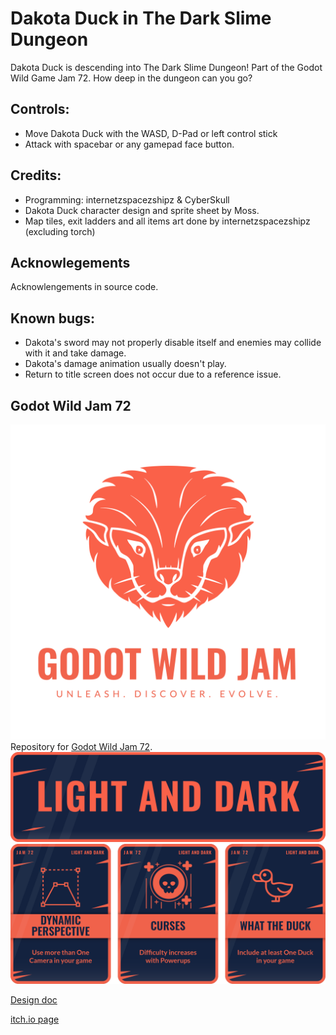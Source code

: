 # Dakota Duck in The Dark Slime Dungeon
Dakota Duck is descending into The Dark Slime Dungeon! Part of the Godot Wild Game Jam 72. How deep in the dungeon can you go?

## Controls:
* Move Dakota Duck with the WASD, D-Pad or left control stick
* Attack with spacebar or any gamepad face button.

## Credits:
* Programming: internetzspacezshipz & CyberSkull
* Dakota Duck character design and sprite sheet by Moss.
* Map tiles, exit ladders and all items art done by internetzspacezshipz (excluding torch)

## Acknowlegements
Acknowlengements in source code.

## Known bugs:
* Dakota's sword may not properly disable itself and enemies may collide with it and take damage.
* Dakota's damage animation usually doesn't play.
* Return to title screen does not occur due to a reference issue.

## Godot Wild Jam 72
![GWJ-Full-Logo-tag](GWJ/GWJ-Full-Logo-tag.svg)
Repository for [Godot Wild Jam 72](https://itch.io/jam/godot-wild-jam-72).
![Light and Dark theme](GWJ/72-light-n-dark.png)
![Wildcards: Dynamic Perspective, Curses & What the Duck](GWJ/72-All-Cards.png)

[Design doc](https://docs.google.com/document/d/10iIuY10_H25JpPuGTPwvYvNa8YPdun2npG8JguPPquc)

[itch.io page](https://dreadlordcyberskull.itch.io/dakota-duck-in-the-dark-slime-dungeon)
